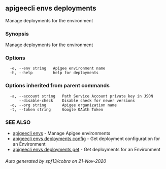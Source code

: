 ## apigeecli envs deployments

Manage deployments for the environment

### Synopsis

Manage deployments for the environment

### Options

```
  -e, --env string   Apigee environment name
  -h, --help         help for deployments
```

### Options inherited from parent commands

```
  -a, --account string   Path Service Account private key in JSON
      --disable-check    Disable check for newer versions
  -o, --org string       Apigee organization name
  -t, --token string     Google OAuth Token
```

### SEE ALSO

* [apigeecli envs](apigeecli_envs.md)	 - Manage Apigee environments
* [apigeecli envs deployments config](apigeecli_envs_deployments_config.md)	 - Get deployment configuration for an Environment
* [apigeecli envs deployments get](apigeecli_envs_deployments_get.md)	 - Get deployments for an Environment

###### Auto generated by spf13/cobra on 21-Nov-2020

